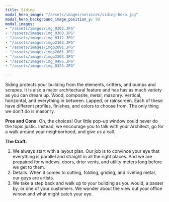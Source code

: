 ```yaml
---
title: Siding
modal_hero_image: "/assets/images/services/siding-hero.jpg"
modal_hero_background_image_position_y: 50
modal_images:
- "/assets/images/img_0302.JPG"
- "/assets/images/img_0303.JPG"
- "/assets/images/img_0312.JPG"
- "/assets/images/imgp2102.JPG"
- "/assets/images/imgp2091.JPG"
- "/assets/images/imgp2061.JPG"
- "/assets/images/imgp2203.JPG"
- "/assets/images/img_0486.JPG"
- "/assets/images/img_0323.JPG"

---
```

Siding protects your building from the elements, critters, and bumps and scrapes.  It is also a major architectural feature and has has as much variety as you can dream up.  Wood, composite, metal, masonry.  Vertical, horizontal, and everything in between.  Lapped, or rainscreen.  Each of these have different profiles, finishes, and colors to choose from.  The only thing we don't do is masonry.

**Pros and Cons:** Oh, the choices!  Our little pop-up window could never do the topic justic.  Instead, we encourage you to talk with your Architect, go for a walk around your neighborhood, and give us a call.

**The Craft:**

1. We always start with a layout plan.  Our job is to convince your eye that everything is parallel and straight in all the right places.  And we are prepaired for windows, doors, drier vents, and utility meters long before we get to them.
2. Details.  When it comes to cutting, folding, griding, and riveting metal, our guys are artists.
3. We take a step back and walk up to your building as you would, a passer by, or one of your customers.  We wonder about the view out your office winow and what might catch your eye.